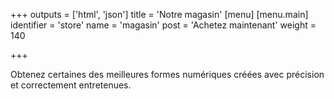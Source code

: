 +++
outputs = ['html', 'json']
title = 'Notre magasin'
[menu]
  [menu.main]
    identifier = 'store'
    name = 'magasin'
    post = 'Achetez maintenant'
    weight = 140



+++

Obtenez certaines des meilleures formes numériques créées avec précision et correctement entretenues.
